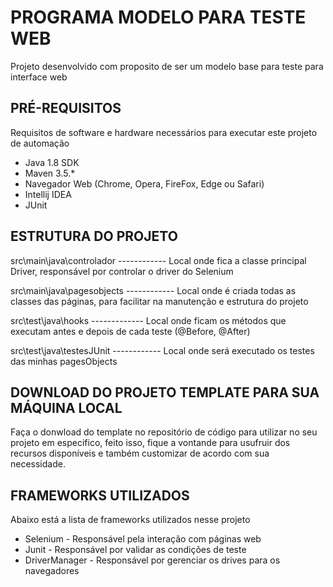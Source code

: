 # PROGRAMA MODELO PARA TESTE WEB 

Projeto desenvolvido com proposito de ser um modelo base para teste para interface web

## PRÉ-REQUISITOS

Requisitos de software e hardware necessários para executar este projeto de automação

*   Java 1.8 SDK
*   Maven 3.5.*
*   Navegador Web (Chrome, Opera, FireFox, Edge ou Safari)
*   Intellij IDEA
*   JUnit

## ESTRUTURA DO PROJETO

src\main\java\controlador 		------------  Local onde fica a classe principal Driver, responsável por controlar o driver do Selenium
           
                 
src\main\java\pagesobjects  ------------  Local onde é criada todas as classes das páginas, para facilitar na manutenção e estrutura do projeto      

src\test\java\hooks        -------------  Local onde ficam os métodos que executam antes e depois de cada teste (@Before, @After)  


src\test\java\testesJUnit  ------------   Local onde será executado os testes das minhas pagesObjects                                                      	

    
## DOWNLOAD DO PROJETO TEMPLATE PARA SUA MÁQUINA LOCAL

Faça o donwload do template no repositório de código para utilizar no seu projeto em especifico, 
feito isso, fique a vontande para usufruir dos recursos disponíveis e 
também customizar de acordo com sua necessidade. 


## FRAMEWORKS UTILIZADOS

Abaixo está a lista de frameworks utilizados nesse projeto

* Selenium - Responsável pela interação com páginas web
* Junit - Responsável por validar as condições de teste
* DriverManager - Responsável por gerenciar os drives para os navegadores


